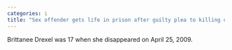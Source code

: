 ```yaml
---
categories: i
title: "Sex offender gets life in prison after guilty plea to killing of upstate NY teen Brittanee Drexel"
---
```

Brittanee Drexel was 17 when she disappeared on April 25, 2009.